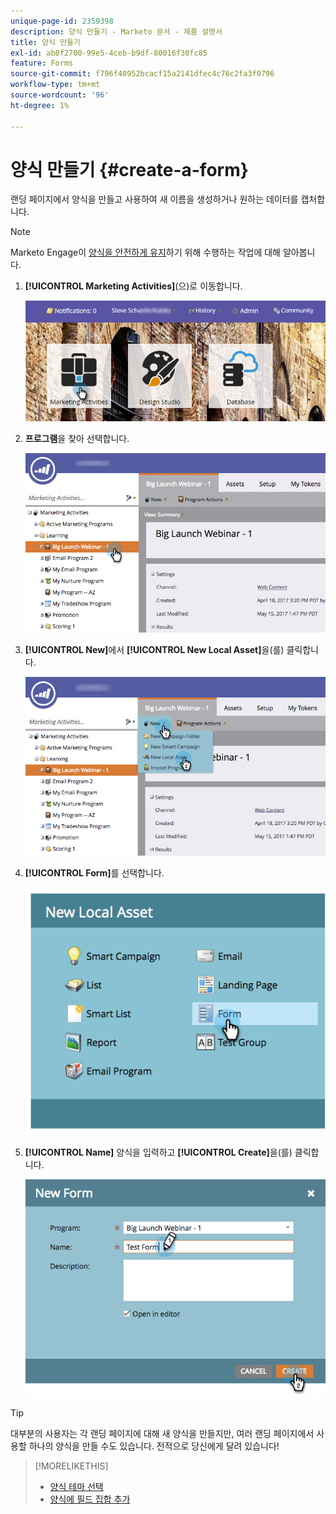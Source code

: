 ```yaml
---
unique-page-id: 2359398
description: 양식 만들기 - Marketo 문서 - 제품 설명서
title: 양식 만들기
exl-id: ab0f2700-99e5-4ceb-b9df-80016f30fc85
feature: Forms
source-git-commit: f796f40952bcacf15a2141dfec4c76c2fa3f0796
workflow-type: tm+mt
source-wordcount: '96'
ht-degree: 1%

---
```


# 양식 만들기 {#create-a-form}

랜딩 페이지에서 양식을 만들고 사용하여 새 이름을 생성하거나 원하는 데이터를 캡처합니다.

>[!NOTE]
>
>Marketo Engage이 [양식을 안전하게 유지](https://nation.marketo.com/t5/Product-Documents/Forms-Service-Enhancements/ta-p/303670#M1038)하기 위해 수행하는 작업에 대해 알아봅니다.

1. **[!UICONTROL Marketing Activities]**(으)로 이동합니다.

   ![](assets/login-marketing-activities.png)

1. **프로그램**&#x200B;을 찾아 선택합니다.

   ![](assets/programseelct.png)

1. **[!UICONTROL New]**&#x200B;에서 **[!UICONTROL New Local Asset]**&#x200B;을(를) 클릭합니다.

   ![](assets/newlocalasset.png)

1. **[!UICONTROL Form]**&#x200B;를 선택합니다.

   ![](assets/image2014-9-15-17-3a1-3a20.png)

1. **[!UICONTROL Name]** 양식을 입력하고 **[!UICONTROL Create]**&#x200B;을(를) 클릭합니다.

   ![](assets/newformwithhands.png)

>[!TIP]
>
>대부분의 사용자는 각 랜딩 페이지에 대해 새 양식을 만들지만, 여러 랜딩 페이지에서 사용할 하나의 양식을 만들 수도 있습니다. 전적으로 당신에게 달려 있습니다!

>[!MORELIKETHIS]
>
>* [양식 테마 선택](/help/marketo/product-docs/demand-generation/forms/creating-a-form/select-a-form-theme.md)
>* [양식에 필드 집합 추가](/help/marketo/product-docs/demand-generation/forms/form-fields/add-a-fieldset-to-a-form.md)
